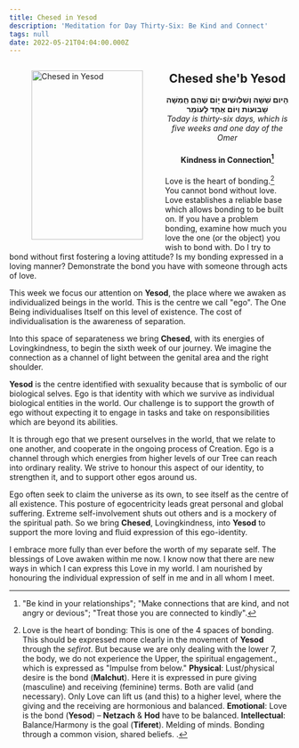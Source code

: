 ```yaml
---
title: Chesed in Yesod
description: 'Meditation for Day Thirty-Six: Be Kind and Connect'
tags: null
date: 2022-05-21T04:04:00.000Z
---
```


<a href="https://www.chabad.org/holidays/sefirah/omer-count_cdo/jewish/Count-the-Omer.htm">
<i class="fa fa-file" aria-hidden="true"></i></a>

<figure style='float: left'>
 <a href='/posts/img/freedom/week6/6.1-Chesed_in_Yesod.png' target="_blank">
   <img src='/posts/img/freedom/week6/6.1-Chesed_in_Yesod_s.png' alt='Chesed in Yesod' width='200' height='304' />
 </a>
</figure>

<div style="text-align:center">
<h2>Chesed she'b Yesod</h2>
<span dir="rtl"><b>הָיום שִׁשָּׁה וְשׁלושׁים יָוֹם שֶׁהֵם חְַמִשָּׁה שָׁבוּעוֹת וְיוֹם אֶחָד לָעוֹמֵר</b></span>
<br />
<i>ֹToday is thirty-six days, which is five weeks and one day of the Omer</i>
</p>

<h4>

Kindness in Connection[^1]

</h4>

</div>

<div class="abstract">

Love is the heart of bonding.[^2] You cannot bond without love. Love establishes a reliable base which allows bonding to be built on. If you have a problem bonding, examine how much you love the one (or the object) you wish to bond with. Do I try to bond without first fostering a loving attitude? Is my bonding expressed in a loving manner? Demonstrate the bond you have with someone through acts of love.

</div>

This week we focus our attention on **Yesod**, the place where we awaken as individualized beings in the world. This is the centre we call "ego". The One Being individualises Itself on this level of existence. The cost of individualisation is the awareness of separation.

Into this space of separateness we bring **Chesed**, with its energies of Lovingkindness, to begin the sixth week of our journey. We imagine the connection as a channel of light between the genital area and the right shoulder.

**Yesod** is the centre identified with sexuality because that is symbolic of our biological selves. Ego is that identity with which we survive as individual biological entities in the world. Our challenge is to support the growth of ego without expecting it to engage in tasks and take on responsibilities which are beyond its abilities.

It is through ego that we present ourselves in the world, that we relate to one another, and cooperate in the ongoing process of Creation. Ego is a channel through which energies from higher levels of our Tree can reach into ordinary reality. We strive to honour this aspect of our identity, to strengthen it, and to support other egos around us.

Ego often seek to claim the universe as its own, to see itself as the centre of all existence. This posture of egocentricity leads great personal and global suffering. Extreme self-involvement shuts out others and is a mockery of the spiritual path. So we bring **Chesed**, Lovingkindness, into **Yesod** to support the more loving and fluid expression of this ego-identity.

<div class="abstract">

I embrace more fully than ever before the worth of my separate self. The blessings of Love awaken within me now. I know now that there are new ways in which I can express this Love in my world. I am nourished by honouring the individual expression of self in me and in all whom I meet.

</div>

[^1]: "Be kind in your relationships"; "Make connections that are kind, and not angry or devious"; "Treat those you are connected to kindly".
[^2]: Love is the heart of bonding:
    This is one of the 4 spaces of bonding. This should be expressed more clearly in the movement of **Yesod** through the _sefirot_.
    But because we are only dealing with the lower 7, the body, we do not experience the Upper, the spiritual engagement., which is expressed as "Impulse from below."
    **Physical**: Lust/physical desire is the bond (**Malchut**). Here it is expressed in pure giving (masculine) and receiving (feminine) terms. Both are valid (and necessary). Only Love can lift us (and this) to a higher level, where the giving and the receiving are hormonious and balanced.
    **Emotional**: Love is the bond (**Yesod**) – **Netzach** & **Hod** have to be balanced.
    **Intellectual**: Balance/Harmony is the goal (**Tiferet**). Melding of minds. Bonding through a common vision, shared beliefs. .
